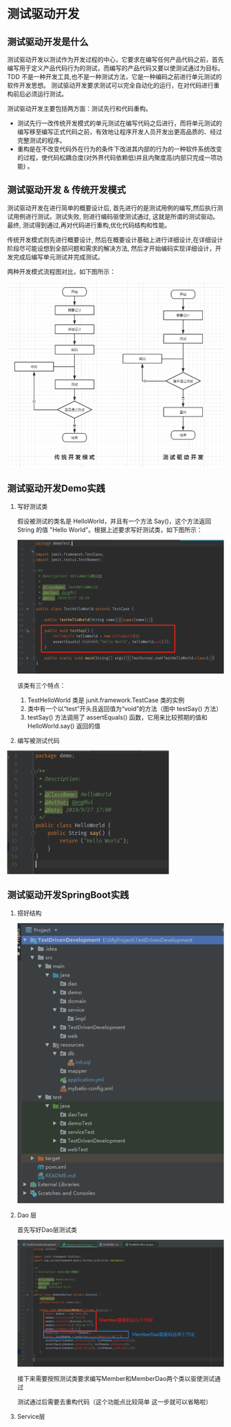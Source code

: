 # 测试驱动开发

## 测试驱动开发是什么

测试驱动开发以测试作为开发过程的中心，它要求在编写任何产品代码之前，首先编写用于定义产品代码行为的测试，而编写的产品代码又要以使测试通过为目标。
TDD 不是一种开发工具,也不是一种测试方法，它是一种编码之前进行单元测试的软件开发思想。
测试驱动开发要求测试可以完全自动化的运行，在对代码进行重构前后必须运行测试。

测试驱动开发主要包括两方面：测试先行和代码重构。
- 测试先行一改传统开发模式的单元测试在编写代码之后进行，而将单元测试的编写移至编写正式代码之前，有效地让程序开发人员开发出更高品质的、经过完整测试的程序。
- 重构是在不改变代码外在行为的条件下改进其内部的行为的一种软件系统改变的过程，使代码松耦合度(对外界代码依赖低)并且内聚度高(内部只完成一项功能) 。

## 测试驱动开发 & 传统开发模式

测试驱动开发在进行简单的概要设计后, 首先进行的是测试用例的编写,然后执行测试用例进行测试。测试失败, 则进行编码驱使测试通过, 这就是所谓的测试驱动。最终, 测试得到通过,再对代码进行重构,优化代码结构和性能。

传统开发模式则先进行概要设计, 然后在概要设计基础上进行详细设计,在详细设计阶段尽可能设想到全部问题和需求的解决方法, 然后才开始编码实现详细设计，开发完成后编写单元测试并完成测试。

两种开发模式流程图对比，如下图所示：

![对比流程图](https://github.com/GengRui01/Picture/blob/master/TestDrivenDevelopment/difference.png)

## 测试驱动开发Demo实践

1. 写好测试类

    假设被测试的类名是 HelloWorld，并且有一个方法 Say()，这个方法返回 String 的值 "Hello World"。根据上述要求写好测试类，如下图所示：

    ![HelloWorld测试类](https://github.com/GengRui01/Picture/blob/master/TestDrivenDevelopment/demoTest.png)

    该类有三个特点：
    
    1. TestHelloWorld 类是 junit.framework.TestCase 类的实例
    2. 类中有一个以“test”开头且返回值为“void”的方法（图中 testSay() 方法）
    3. testSay() 方法调用了 assertEquals() 函数，它用来比较预期的值和 HelloWorld.say() 返回的值

2. 编写被测试代码

![HelloWorld类](https://github.com/GengRui01/Picture/blob/master/TestDrivenDevelopment/demo.png)

## 测试驱动开发SpringBoot实践

1. 搭好结构

    ![SpringBoot代码结构](https://github.com/GengRui01/Picture/blob/master/TestDrivenDevelopment/structure.png)

2. Dao 层

    首先写好Dao层测试类

    ![SpringBoot代码结构](https://github.com/GengRui01/Picture/blob/master/TestDrivenDevelopment/daoTest.png)
    
    接下来需要按照测试类要求编写Member和MemberDao两个类以驱使测试通过
    
    测试通过后需要去重构代码（这个功能点比较简单 这一步就可以省略啦）
    
3. Service层


